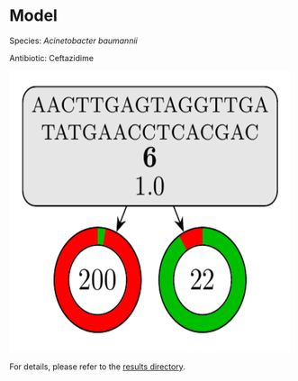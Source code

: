 
# Model

Species: *Acinetobacter baumannii*

Antibiotic: Ceftazidime

<a href="./model.pdf"><img src="./model.png" width=500 height=500 /></a>

For details, please refer to the [results directory](../../../../../results/cart_b/acinetobacter%20baumannii/ceftazidime/repeat_2/).


